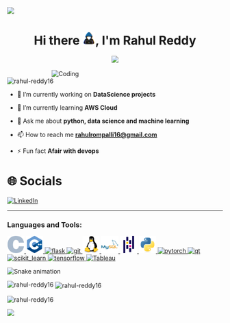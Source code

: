 <img src="https://user-images.githubusercontent.com/73097560/115834477-dbab4500-a447-11eb-908a-139a6edaec5c.gif">


<h1 align="center">Hi there <img src="https://github.com/0xAbdulKhalid/0xAbdulKhalid/raw/main/assets/mdImages/about_me.gif"width="30px">, I'm Rahul Reddy </h1>
<p align="center">
  <a href="https://github.com/DenverCoder1/readme-typing-svg"><img src="https://readme-typing-svg.herokuapp.com?font=Time+New+Roman&color=cyan&size=25&center=true&vCenter=true&width=600&height=100&lines=Aspiring+Machine+Learning+Engineer,;Data+Science+Student,;Active+Learner/Researcher,;Love+to+learn+new+stuffs"></a>
</p>
<img align="right" alt="Coding" width="400" src="https://c.tenor.com/qJ5evVs-_uUAAAAC/coding.gif">

<p align="left"> <img src="https://komarev.com/ghpvc/?username=rahul-reddy16&label=Profile%20views&color=0e75b6&style=flat" alt="rahul-reddy16" /> </p>

- 🔭 I’m currently working on **DataScience projects**

- 🌱 I’m currently learning **AWS Cloud**

- 💬 Ask me about **python, data science and machine learning**

- 📫 How to reach me **rahulrompalli16@gmail.com**

- ⚡ Fun fact **Afair with devops**

  
# 🌐 Socials
[![LinkedIn](https://img.shields.io/badge/-LinkedIn-blue?style=for-the-badge&logo=linkedin&logoColor=white)](www.linkedin.com/in/rahul-reddy-a21a53244)

<!--<h3 align="left">Connect with me:</h3>-->
<!-- <p align="left"> -->
<!-- <a href="www.linkedin.com/in/rahul-reddy-a21a53244/" target="blank"><img align="center" src="https://raw.githubusercontent.com/rahuldkjain/github-profile-readme-generator/master/src/images/icons/Social/linked-in-alt.svg" alt="https://www.linkedin.com/in/rahul-reddy-a21a53244/" height="30" width="40" /></a>
 

</p>-->

------------------------------------------------------------------------------------------------------------------------------------------------------------------------
<h3 align="left">Languages and Tools:</h3>
<p align="left">  <a href="https://www.cprogramming.com/" target="_blank" rel="noreferrer"> <img src="https://raw.githubusercontent.com/devicons/devicon/master/icons/c/c-original.svg" alt="c" width="40" height="40"/> </a> <a href="https://www.w3schools.com/cpp/" target="_blank" rel="noreferrer"> <img src="https://raw.githubusercontent.com/devicons/devicon/master/icons/cplusplus/cplusplus-original.svg" alt="cplusplus" width="40" height="40"/> </a>  <a href="https://docs.streamlit.io/" target="_blank" rel="noreferrer"> <img src="https://streamlit.io/images/brand/streamlit-mark-color.svg" alt="flask" width="40" height="40"/> </a> <a href="https://git-scm.com/" target="_blank" rel="noreferrer"> <img src="https://www.vectorlogo.zone/logos/git-scm/git-scm-icon.svg" alt="git" width="40" height="40"/> </a> <a href="https://www.linux.org/" target="_blank" rel="noreferrer"> <img src="https://raw.githubusercontent.com/devicons/devicon/master/icons/linux/linux-original.svg" alt="linux" width="40" height="40"/> </a> <a href="https://www.mysql.com/" target="_blank" rel="noreferrer"> <img src="https://raw.githubusercontent.com/devicons/devicon/master/icons/mysql/mysql-original-wordmark.svg" alt="mysql" width="40" height="40"/> </a> <a href="https://pandas.pydata.org/" target="_blank" rel="noreferrer"> <img src="https://raw.githubusercontent.com/devicons/devicon/2ae2a900d2f041da66e950e4d48052658d850630/icons/pandas/pandas-original.svg" alt="pandas" width="40" height="40"/> </a> <a href="https://www.python.org" target="_blank" rel="noreferrer"> <img src="https://raw.githubusercontent.com/devicons/devicon/master/icons/python/python-original.svg" alt="python" width="40" height="40"/> </a> <a href="https://pytorch.org/" target="_blank" rel="noreferrer"> <img src="https://www.vectorlogo.zone/logos/pytorch/pytorch-icon.svg" alt="pytorch" width="40" height="40"/> </a> <a href="https://www.qt.io/" target="_blank" rel="noreferrer"> <img src="https://upload.wikimedia.org/wikipedia/commons/0/0b/Qt_logo_2016.svg" alt="qt" width="40" height="40"/> </a> <a href="https://scikit-learn.org/" target="_blank" rel="noreferrer"> <img src="https://upload.wikimedia.org/wikipedia/commons/0/05/Scikit_learn_logo_small.svg" alt="scikit_learn" width="40" height="40"/> </a> <a href="https://www.tensorflow.org" target="_blank" rel="noreferrer"> <img src="https://www.vectorlogo.zone/logos/tensorflow/tensorflow-icon.svg" alt="tensorflow" width="40" height="40"/> </a><a href="https://www.tableau.com" target="_blank" rel="noreferrer"> <img src="https://cdn.worldvectorlogo.com/logos/tableau-software.svg" alt="Tableau" width="40" height="40"/> </a> </p>

![Snake animation](https://github.com/rahul-reddy16/rahul-reddy16/blob/output/github-contribution-grid-snake.svg)

<p><img align="left" src="https://github-readme-stats.vercel.app/api/top-langs?username=rahul-reddy16&show_icons=true&locale=en&layout=compact" alt="rahul-reddy16" /></p>

<p>&nbsp;<img align="center" src="https://github-readme-stats.vercel.app/api?username=rahul-reddy16&show_icons=true&locale=en" alt="rahul-reddy16" /></p>

<p><img align="center" src="https://github-readme-streak-stats.herokuapp.com/?user=rahul-reddy16&" alt="rahul-reddy16" /></p>

<!--horizontal divider(gradiant)-->
<img src="https://user-images.githubusercontent.com/73097560/115834477-dbab4500-a447-11eb-908a-139a6edaec5c.gif">
